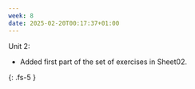 ```yaml
---
week: 8
date: 2025-02-20T00:17:37+01:00
---
```


Unit 2:
- Added first part of the set of exercises in Sheet02.





{: .fs-5 }
